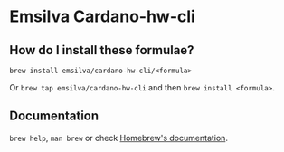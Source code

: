 # Emsilva Cardano-hw-cli

## How do I install these formulae?

`brew install emsilva/cardano-hw-cli/<formula>`

Or `brew tap emsilva/cardano-hw-cli` and then `brew install <formula>`.

## Documentation

`brew help`, `man brew` or check [Homebrew's documentation](https://docs.brew.sh).
